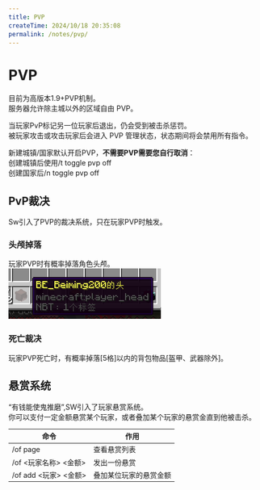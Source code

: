 ```yaml
---
title: PVP
createTime: 2024/10/18 20:35:08
permalink: /notes/pvp/
---
```

# PVP

目前为高版本1.9+PVP机制。<br>
服务器允许除主城以外的区域自由 PVP。<br>

当玩家PvP标记另一位玩家后退出，仍会受到被击杀惩罚。<br>
被玩家攻击或攻击玩家后会进入 PVP 管理状态，状态期间将会禁用所有指令。<br>

新建城镇/国家默认开启PVP，**不需要PVP需要您自行取消**：<br>
创建城镇后使用/t toggle pvp off<br>
创建国家后/n toggle pvp off<br>

## PvP裁决

Sw引入了PVP的裁决系统，只在玩家PVP时触发。<br>

### 头颅掉落

玩家PVP时有概率掉落角色头颅。<br>
<img src="/images/skull.png" alt="skull">

### 死亡裁决

玩家PVP死亡时，有概率掉落[5格]以内的背包物品[盔甲、武器除外]。<br>

## 悬赏系统

“有钱能使鬼推磨”,SW引入了玩家悬赏系统。<br>
你可以支付一定金额悬赏某个玩家，或者叠加某个玩家的悬赏金直到他被击杀。<br>

| 命令       | 作用     |
|----------|--------|
| /of page | 查看悬赏列表 |
| /of <玩家名称> <金额> | 发出一份悬赏 |
| /of add <玩家> <金额> | 叠加某位玩家的悬赏金额 |